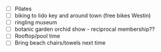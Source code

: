 - [ ] Pilates
- [ ] biking to lido key and around town (free bikes Westin)
- [ ] ringling museum
- [ ] botanic garden orchid show - reciprocal membership??
- [ ] Rooftop/pool time
- [ ] Bring beach chairs/towels next time